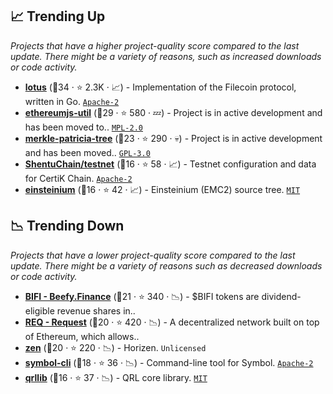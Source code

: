 ## 📈 Trending Up

_Projects that have a higher project-quality score compared to the last update. There might be a variety of reasons, such as increased downloads or code activity._

- <b><a href="https://github.com/filecoin-project/lotus">lotus</a></b> (🥇34 ·  ⭐ 2.3K · 📈) - Implementation of the Filecoin protocol, written in Go. <code><a href="http://bit.ly/3nYMfla">Apache-2</a></code>
- <b><a href="https://github.com/ethereumjs/ethereumjs-util">ethereumjs-util</a></b> (🥇29 ·  ⭐ 580 · 💤) - Project is in active development and has been moved to.. <code><a href="http://bit.ly/3postzC">MPL-2.0</a></code>
- <b><a href="https://github.com/ethereumjs/merkle-patricia-tree">merkle-patricia-tree</a></b> (🥈23 ·  ⭐ 290 · 💀) - Project is in active development and has been moved.. <code><a href="http://bit.ly/2M0xdwT">GPL-3.0</a></code>
- <b><a href="https://github.com/ShentuChain/testnet">ShentuChain/testnet</a></b> (🥈16 ·  ⭐ 58 · 📈) - Testnet configuration and data for CertiK Chain. <code><a href="http://bit.ly/3nYMfla">Apache-2</a></code>
- <b><a href="https://github.com/emc2foundation/einsteinium">einsteinium</a></b> (🥈16 ·  ⭐ 42 · 📈) - Einsteinium (EMC2) source tree. <code><a href="http://bit.ly/34MBwT8">MIT</a></code>

## 📉 Trending Down

_Projects that have a lower project-quality score compared to the last update. There might be a variety of reasons such as decreased downloads or code activity._

- <b><a href="https://github.com/beefyfinance">BIFI - Beefy.Finance</a></b> (🥈21 ·  ⭐ 340 · 📉) - $BIFI tokens are dividend-eligible revenue shares in.. <code><img src="https://git.io/J9cOd" style="display:inline;" width="13" height="13"></code>
- <b><a href="https://github.com/RequestNetwork">REQ - Request</a></b> (🥈20 ·  ⭐ 420 · 📉) - A decentralized network built on top of Ethereum, which allows.. <code><img src="https://git.io/J9cO9" style="display:inline;" width="13" height="13"></code>
- <b><a href="https://github.com/HorizenOfficial/zen">zen</a></b> (🥈20 ·  ⭐ 220 · 📉) - Horizen. <code>Unlicensed</code>
- <b><a href="https://github.com/symbol/symbol-cli">symbol-cli</a></b> (🥈18 ·  ⭐ 36 · 📉) - Command-line tool for Symbol. <code><a href="http://bit.ly/3nYMfla">Apache-2</a></code>
- <b><a href="https://github.com/theQRL/qrllib">qrllib</a></b> (🥈16 ·  ⭐ 37 · 📉) - QRL core library. <code><a href="http://bit.ly/34MBwT8">MIT</a></code>

